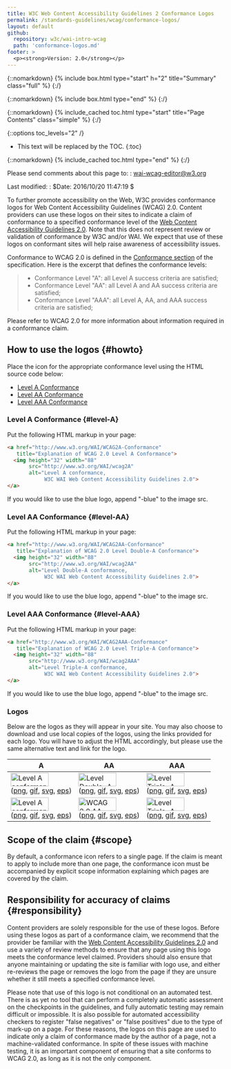 ```yaml
---
title: W3C Web Content Accessibility Guidelines 2 Conformance Logos
permalink: /standards-guidelines/wcag/conformance-logos/
layout: default
github:
  repository: w3c/wai-intro-wcag
  path: 'conformance-logos.md'
footer: >
  <p><strong>Version: 2.0</strong></p>
---
```


{::nomarkdown}
{% include box.html type="start" h="2" title="Summary" class="full" %}
{:/}



{::nomarkdown}
{% include box.html type="end" %}
{:/}

{::nomarkdown}
{% include_cached toc.html type="start" title="Page Contents" class="simple" %}
{:/}

{::options toc_levels="2" /}

-   This text will be replaced by the TOC.
{:toc}

{::nomarkdown}
{% include_cached toc.html type="end" %}
{:/}


Please send comments about this page to:
:   <wai-wcag-editor@w3.org>

Last modified:
:   \$Date: 2016/10/20 11:47:19 \$

To further promote accessibility on the Web, W3C provides conformance
logos for Web Content Accessibility Guidelines (WCAG) 2.0. Content
providers can use these logos on their sites to indicate a claim of
conformance to a specified conformance level of the [Web Content
Accessibility Guidelines 2.0](/TR/WCAG20/). Note that this does not
represent review or validation of conformance by W3C and/or WAI. We
expect that use of these logos on conformant sites will help raise
awareness of accessibility issues.

Conformance to WCAG 2.0 is defined in the [Conformance
section](/TR/WCAG20/#conformance) of the specification. Here is the
excerpt that defines the conformance levels:

> -   Conformance Level "A": all Level A success criteria are satisfied;
> -   Conformance Level "AA": all Level A and AA success criteria are
>     satisfied;
> -   Conformance Level "AAA": all Level A, AA, and AAA success criteria
>     are satisfied;

Please refer to WCAG 2.0 for more information about information required
in a conformance claim.

## How to use the logos {#howto}

Place the icon for the appropriate conformance level using the HTML
source code below:

-   [Level A Conformance](#level-A)
-   [Level AA Conformance](#level-AA)
-   [Level AAA Conformance](#level-AAA)

### Level A Conformance {#level-A}

Put the following HTML markup in your page:

```html
<a href="http://www.w3.org/WAI/WCAG2A-Conformance"
   title="Explanation of WCAG 2.0 Level A Conformance">
  <img height="32" width="88"
       src="http://www.w3.org/WAI/wcag2A"
       alt="Level A conformance,
            W3C WAI Web Content Accessibility Guidelines 2.0">
</a>
```

If you would like to use the blue logo, append "-blue" to the image src.

### Level AA Conformance {#level-AA}

Put the following HTML markup in your page:

```html
<a href="http://www.w3.org/WAI/WCAG2AA-Conformance"
   title="Explanation of WCAG 2.0 Level Double-A Conformance">
  <img height="32" width="88"
       src="http://www.w3.org/WAI/wcag2AA"
       alt="Level Double-A conformance,
            W3C WAI Web Content Accessibility Guidelines 2.0">
</a>
```

If you would like to use the blue logo, append "-blue" to the image src.

### Level AAA Conformance {#level-AAA}

Put the following HTML markup in your page:

```html
<a href="http://www.w3.org/WAI/WCAG2AAA-Conformance"
   title="Explanation of WCAG 2.0 Level Triple-A Conformance">
  <img height="32" width="88"
       src="http://www.w3.org/WAI/wcag2AAA"
       alt="Level Triple-A conformance,
            W3C WAI Web Content Accessibility Guidelines 2.0">
</a>
```

If you would like to use the blue logo, append "-blue" to the image src.

### Logos

Below are the logos as they will appear in your site. You may also
choose to download and use local copies of the logos, using the links
provided for each logo. You will have to adjust the HTML accordingly,
but please use the same alternative text and link for the logo.

<table>
    <thead>
        <tr>
            <th>A</th>
            <th>AA</th>
            <th>AAA</th>
        </tr>
    </thead>
    <tbody>
        <tr>
            <td><img src="https://www.w3.org/WAI/wcag2A" alt="Level A conformance icon, W3C-WAI Web Content Accessibility Guidelines 2.0" width="88" height="31"><br>
                (<a href="https://www.w3.org/WAI/wcag2A.png" title="PNG version of Level A conformance icon">png</a>, <a href="https://www.w3.org/WAI/wcag2A.gif" title="GIF version of Level A conformance icon">gif</a>, <a href="https://www.w3.org/WAI/wcag2A-v.svg" title="SVG version of Level A conformance icon">svg</a>, <a href="https://www.w3.org/WAI/wcag2A-v.eps" title="EPS version of Level A conformance icon">eps</a>)</td>
            <td><img src="https://www.w3.org/WAI/wcag2AA" alt="Level Double-A conformance icon, W3C-WAI Web Content Accessibility Guidelines 2.0" width="88" height="31"><br>
                (<a href="https://www.w3.org/WAI/wcag2AA.png" title="PNG version of Level AA conformance icon">png</a>, <a href="https://www.w3.org/WAI/wcag2AA.gif" title="GIF version of Level AA conformance icon">gif</a>, <a href="https://www.w3.org/WAI/wcag2AA-v.svg" title="SVG version of Level AA conformance icon">svg</a>, <a href="https://www.w3.org/WAI/wcag2AA-v.eps" title="EPS version of Level AA conformance icon">eps</a>)</td>
            <td><img src="https://www.w3.org/WAI/wcag2AAA" alt="Level Triple-A conformance icon, W3C-WAI Web Content Accessibility Guidelines 2.0" width="88" height="31"><br>
                (<a href="https://www.w3.org/WAI/wcag2AAA.png" title="PNG version of Level AAA conformance icon">png</a>, <a href="https://www.w3.org/WAI/wcag2AAA.gif" title="GIF version of Level AAA conformance icon">gif</a>, <a href="https://www.w3.org/WAI/wcag2AAA-v.svg" title="SVG version of Level AAA conformance icon">svg</a>, <a href="https://www.w3.org/WAI/wcag2AAA-v.eps" title="EPS version of Level AAA conformance icon">eps</a>)</td>
        </tr>
        <tr>
            <td><img src="https://www.w3.org/WAI/wcag2A-blue" alt="Level A conformance icon, W3C-WAI Web Content Accessibility Guidelines 2.0 (blue)" width="88" height="31"><br>
                (<a href="https://www.w3.org/WAI/wcag2A-blue.png" title="PNG version of Level A conformance icon (blue)">png</a>, <a href="https://www.w3.org/WAI/wcag2A-blue.gif" title="GIF version of Level A conformance icon (blue)">gif</a>, <a href="https://www.w3.org/WAI/wcag2A-blue-v.svg" title="SVG version of Level A conformance icon (blue)">svg</a>, <a href="https://www.w3.org/WAI/wcag2A-blue-v.eps" title="EPS version of Level A conformance icon (blue)">eps</a>)</td>
            <td><img src="https://www.w3.org/WAI/wcag2AA-blue" alt="WCAG 2.0 AA (blue)" width="88" height="31"><br>
                (<a href="https://www.w3.org/WAI/wcag2AA-blue.png" title="PNG version of Level AA conformance icon (blue)">png</a>, <a href="https://www.w3.org/WAI/wcag2AA-blue.gif" title="GIF version of Level AA conformance icon (blue)">gif</a>, <a href="https://www.w3.org/WAI/wcag2AA-blue-v.svg" title="SVG version of Level AA conformance icon (blue)">svg</a>, <a href="https://www.w3.org/WAI/wcag2AA-blue-v.eps" title="EPS version of Level AA conformance icon (blue)">eps</a>)</td>
            <td><img src="https://www.w3.org/WAI/wcag2AAA-blue" alt="Level Triple-A conformance icon, W3C-WAI Web Content Accessibility Guidelines 2.0 (blue)" width="88" height="31"><br>
                (<a href="https://www.w3.org/WAI/wcag2AAA-blue.png" title="PNG version of Level AAA conformance icon (blue)">png</a>, <a href="https://www.w3.org/WAI/wcag2AAA-blue.gif" title="GIF version of Level AAA conformance icon (blue)">gif</a>, <a href="https://www.w3.org/WAI/wcag2AAA-blue-v.svg" title="SVG version of Level AAA conformance icon (blue)">svg</a>, <a href="https://www.w3.org/WAI/wcag2AAA-blue-v.eps" title="EPS version of Level AAA conformance icon (blue)">eps</a>)</td>
        </tr>
    </tbody>
</table>

## Scope of the claim {#scope}

By default, a conformance icon refers to a single page. If the claim is
meant to apply to include more than one page, the conformance icon must
be accompanied by explicit scope information explaining which pages are
covered by the claim.

## Responsibility for accuracy of claims {#responsibility}

Content providers are solely responsible for the use of these logos.
Before using these logos as part of a conformance claim, we recommend
that the provider be familiar with the [Web Content Accessibility
Guidelines 2.0](/TR/WCAG20/) and use a variety of review methods to
ensure that any page using this logo meets the conformance level
claimed. Providers should also ensure that anyone maintaining or
updating the site is familiar with logo use, and either re-reviews the
page or removes the logo from the page if they are unsure whether it
still meets a specified conformance level.

Please note that use of this logo is not conditional on an automated
test. There is as yet no tool that can perform a completely automatic
assessment on the checkpoints in the guidelines, and fully automatic
testing may remain difficult or impossible. It is also possible for
automated accessibility checkers to register "false negatives" or "false
positives" due to the type of mark-up on a page. For these reasons, the
logos on this page are used to indicate only a claim of conformance made
by the author of a page, not a machine-validated conformance. In spite
of these issues with machine testing, it is an important component of
ensuring that a site conforms to WCAG 2.0, as long as it is not the only
component.